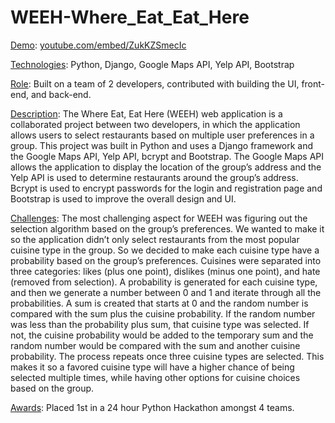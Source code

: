 # WEEH-Where_Eat_Eat_Here
<p><u>Demo</u>: <a class='link' href='https://www.youtube.com/embed/ZukKZSmecIc' target="_blank">youtube.com/embed/ZukKZSmecIc</a></p>
<p><u>Technologies</u>: Python, Django, Google Maps API, Yelp API, Bootstrap </p>
<p><u>Role</u>: Built on a team of 2 developers, contributed with building the UI, front-end, and back-end.</p>
<p><u>Description</u>: The Where Eat, Eat Here (WEEH) web application is a collaborated project between two developers, in which the application allows users to select restaurants based on multiple user preferences in a group. This project was built in Python and uses a Django framework and the Google Maps API, Yelp API, bcrypt and Bootstrap. The Google Maps API allows the application to display the location of the group’s address and the Yelp API is used to determine restaurants around the group’s address. Bcrypt is used to encrypt passwords for the login and registration page and Bootstrap is used to improve the overall design and UI.</p>
<p><u>Challenges</u>: The most challenging aspect for WEEH was figuring out the selection algorithm based on the group’s preferences. We wanted to make it so the application didn’t only select restaurants from the most popular cuisine type in the group. So we decided to make each cuisine type have a probability based on the group’s preferences. Cuisines were separated into three categories: likes (plus one point), dislikes (minus one point), and hate (removed from selection). A probability is generated for each cuisine type, and then we generate a number between 0 and 1 and iterate through all the probabilities. A sum is created that starts at 0 and the random number is compared with the sum plus the cuisine probability. If the random number was less than the probability plus sum, that cuisine type was selected. If not, the cuisine probability would be added to the temporary sum and the random number would be compared with the sum and another cuisine probability. The process repeats once three cuisine types are selected. This makes it so a favored cuisine type will have a higher chance of being selected multiple times, while having other options for cuisine choices based on the group.</p>
<p><u>Awards</u>: Placed 1st in a 24 hour Python Hackathon amongst 4 teams.</p>
